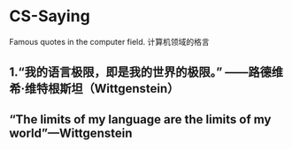# CS-Saying
Famous quotes in the computer field.
计算机领域的格言
## 1.“我的语言极限，即是我的世界的极限。” ——路德维希·维特根斯坦（Wittgenstein）
## “The limits of my language are the limits of my world”—Wittgenstein 
